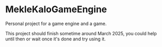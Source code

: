 # MekleKaloGameEngine
Personal project for a game engine and a game.

This project should finish sometime around March 2025, you could help until then or wait once it's done and try using it.
